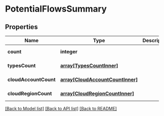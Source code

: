 # PotentialFlowsSummary

## Properties
Name | Type | Description | Notes
------------ | ------------- | ------------- | -------------
**count** | **integer** |  | [default to null]
**typesCount** | [**array[TypesCountInner]**](TypesCountInner.md) |  | [default to null]
**cloudAccountCount** | [**array[CloudAccountCountInner]**](CloudAccountCountInner.md) |  | [default to null]
**cloudRegionCount** | [**array[CloudRegionCountInner]**](CloudRegionCountInner.md) |  | [default to null]

[[Back to Model list]](../README.md#documentation-for-models) [[Back to API list]](../README.md#documentation-for-api-endpoints) [[Back to README]](../README.md)


